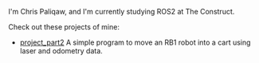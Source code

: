 I'm Chris Paliqaw, and I'm currently studying ROS2 at The Construct.

Check out these projects of mine:
- [project_part2](https://github.com/christophomos/project_part2) A simple program to move an RB1 robot into a cart using laser and odometry data.

<!---
christophomos/christophomos is a ✨ special ✨ repository because its `README.md` (this file) appears on your GitHub profile.
You can click the Preview link to take a look at your changes.
--->
